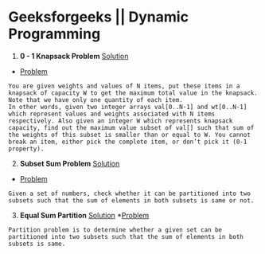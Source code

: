 # Geeksforgeeks || Dynamic Programming

1. **0 - 1 Knapsack Problem**  [ Solution ](https://github.com/akshaypatidar26/Dynamic_Programming/blob/master/Dynamic-Programming-Solutions/0%20-%201%20Knapsack%20Problem)
* [Problem](https://www.geeksforgeeks.org/0-1-knapsack-problem-dp-10/) 
```
You are given weights and values of N items, put these items in a knapsack of capacity W to get the maximum total value in the knapsack. Note that we have only one quantity of each item.
In other words, given two integer arrays val[0..N-1] and wt[0..N-1] which represent values and weights associated with N items respectively. Also given an integer W which represents knapsack capacity, find out the maximum value subset of val[] such that sum of the weights of this subset is smaller than or equal to W. You cannot break an item, either pick the complete item, or don’t pick it (0-1 property).
```
2. **Subset Sum Problem** [Solution](https://github.com/akshaypatidar26/Dynamic_Programming/blob/master/Dynamic-Programming-Solutions/Subset%20Sum%20Problem)
* [Problem](https://www.geeksforgeeks.org/subset-sum-problem-dp-25/)
```
Given a set of numbers, check whether it can be partitioned into two subsets such that the sum of elements in both subsets is same or not.
```
3. **Equal Sum Partition** [Solution](https://github.com/akshaypatidar26/Dynamic_Programming/blob/master/Dynamic-Programming-Solutions/Equal%20Sum%20Partition)
*[Problem](https://www.geeksforgeeks.org/partition-problem-dp-18/)
```
Partition problem is to determine whether a given set can be partitioned into two subsets such that the sum of elements in both subsets is same.
```
